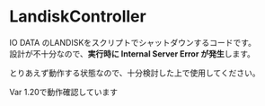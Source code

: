# LandiskController

IO DATA のLANDISKをスクリプトでシャットダウンするコードです。  
設計が不十分なので、**実行時に Internal Server Error が発生**します。

とりあえず動作する状態なので、十分検討した上で使用してください。

Var 1.20で動作確認しています
